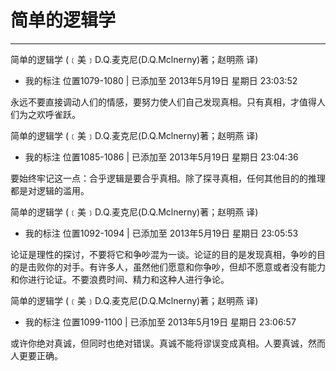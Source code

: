 # 简单的逻辑学

-----

简单的逻辑学 (﹝美﹞D.Q.麦克尼(D.Q.Mclnerny)著；赵明燕 译)
- 我的标注 位置1079-1080 | 已添加至 2013年5月19日 星期日 23:03:52

永远不要直接调动人们的情感，要努力使人们自己发现真相。只有真相，才值得人们为之欢呼雀跃。

简单的逻辑学 (﹝美﹞D.Q.麦克尼(D.Q.Mclnerny)著；赵明燕 译)
- 我的标注 位置1085-1086 | 已添加至 2013年5月19日 星期日 23:04:36

要始终牢记这一点：合乎逻辑是要合乎真相。除了探寻真相，任何其他目的的推理都是对逻辑的滥用。


简单的逻辑学 (﹝美﹞D.Q.麦克尼(D.Q.Mclnerny)著；赵明燕 译)
- 我的标注 位置1092-1094 | 已添加至 2013年5月19日 星期日 23:05:53

论证是理性的探讨，不要将它和争吵混为一谈。论证的目的是发现真相，争吵的目的是击败你的对手。有许多人，虽然他们愿意和你争吵，但却不愿意或者没有能力和你进行论证。不要浪费时间、精力和这种人进行争论。

简单的逻辑学 (﹝美﹞D.Q.麦克尼(D.Q.Mclnerny)著；赵明燕 译)
- 我的标注 位置1099-1100 | 已添加至 2013年5月19日 星期日 23:06:57

或许你绝对真诚，但同时也绝对错误。真诚不能将谬误变成真相。人要真诚，然而人更要正确。

